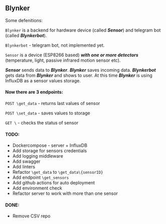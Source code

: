 ## Blynker

Some defenitions:

`Blynker` is a backend for hardware device (called ***Sensor***) and telegram bot (called ***Blynkerbot***). 

`Blynkerbot` - telegram bot, not implemented yet.

`Sensor` is a device (ESP8266 based) ***with one or more detectors*** 
(temperature, light, passive infrared motion sensor etc).

_**Sensor**_ sends data to _**Blynker**_. _**Blynker**_ saves incoming data.
_**Blynkerbot**_ gets data from _**Blynker**_ and shows to user.
At this time  _**Blynker**_ is using InfluxDB as a sensor values storage.

#### Now there are 3 endpoints:
`POST \get_data` - returns last values of sensor 

`POST \set_data` - saves values to storage

`GET \` - checks the status of sensor

#### TODO:

- Dockercompose - server + InfluxDB
- Add storage for sensors credentials
- Add logging middleware
- Add swagger
- Add linters
- Refactor `\get_data` to `\get_data\{sensorID}`
- Add endpoint `\get_sensors`
- Add github actions for auto deployment
- Add environment check
- Refactor server to work with more than one sensor

#### DONE:

- Remove CSV repo
